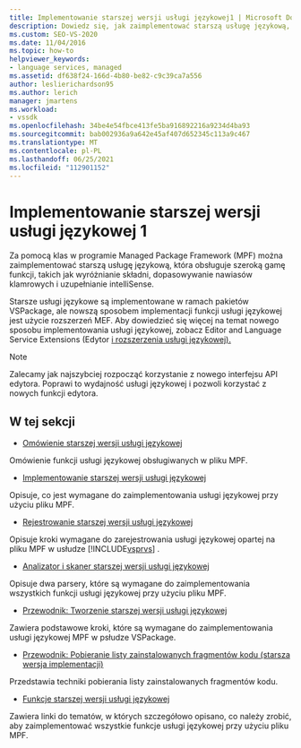```yaml
---
title: Implementowanie starszej wersji usługi językowej1 | Microsoft Docs
description: Dowiedz się, jak zaimplementować starszą usługę językową, która obsługuje rozszerzone funkcje usługi językowej, przy użyciu struktury pakietów zarządzanych (MPF). Część 1 z 2.
ms.custom: SEO-VS-2020
ms.date: 11/04/2016
ms.topic: how-to
helpviewer_keywords:
- language services, managed
ms.assetid: df638f24-166d-4b80-be82-c9c39ca7a556
author: leslierichardson95
ms.author: lerich
manager: jmartens
ms.workload:
- vssdk
ms.openlocfilehash: 34be4e54fbce413fe5ba916892216a9234d4ba93
ms.sourcegitcommit: bab002936a9a642e45af407d652345c113a9c467
ms.translationtype: MT
ms.contentlocale: pl-PL
ms.lasthandoff: 06/25/2021
ms.locfileid: "112901152"
---
```

# <a name="implementing-a-legacy-language-service-1"></a>Implementowanie starszej wersji usługi językowej 1
Za pomocą klas w programie Managed Package Framework (MPF) można zaimplementować starszą usługę językową, która obsługuje szeroką gamę funkcji, takich jak wyróżnianie składni, dopasowywanie nawiasów klamrowych i uzupełnianie intelliSense.

 Starsze usługi językowe są implementowane w ramach pakietów VSPackage, ale nowszą sposobem implementacji funkcji usługi językowej jest użycie rozszerzeń MEF. Aby dowiedzieć się więcej na temat nowego sposobu implementowania usługi językowej, zobacz Editor and Language Service Extensions (Edytor [i rozszerzenia usługi językowej).](../../extensibility/editor-and-language-service-extensions.md)

> [!NOTE]
> Zalecamy jak najszybciej rozpocząć korzystanie z nowego interfejsu API edytora. Poprawi to wydajność usługi językowej i pozwoli korzystać z nowych funkcji edytora.

## <a name="in-this-section"></a>W tej sekcji
- [Omówienie starszej wersji usługi językowej](../../extensibility/internals/legacy-language-service-overview.md)

 Omówienie funkcji usługi językowej obsługiwanych w pliku MPF.

- [Implementowanie starszej wersji usługi językowej](../../extensibility/internals/implementing-a-legacy-language-service2.md)

 Opisuje, co jest wymagane do zaimplementowania usługi językowej przy użyciu pliku MPF.

- [Rejestrowanie starszej wersji usługi językowej](../../extensibility/internals/registering-a-legacy-language-service1.md)

 Opisuje kroki wymagane do zarejestrowania usługi językowej opartej na pliku MPF w usłudze [!INCLUDE[vsprvs](../../code-quality/includes/vsprvs_md.md)] .

- [Analizator i skaner starszej wersji usługi językowej](../../extensibility/internals/legacy-language-service-parser-and-scanner.md)

 Opisuje dwa parsery, które są wymagane do zaimplementowania wszystkich funkcji usługi językowej przy użyciu pliku MPF.

- [Przewodnik: Tworzenie starszej wersji usługi językowej](../../extensibility/internals/walkthrough-creating-a-legacy-language-service.md)

 Zawiera podstawowe kroki, które są wymagane do zaimplementowania usługi językowej MPF w psłudze VSPackage.

- [Przewodnik: Pobieranie listy zainstalowanych fragmentów kodu (starsza wersja implementacji)](../../extensibility/internals/walkthrough-getting-a-list-of-installed-code-snippets-legacy-implementation.md)

 Przedstawia techniki pobierania listy zainstalowanych fragmentów kodu.

- [Funkcje starszej wersji usługi językowej](../../extensibility/internals/legacy-language-service-features1.md)

 Zawiera linki do tematów, w których szczegółowo opisano, co należy zrobić, aby zaimplementować wszystkie funkcje usługi językowej przy użyciu pliku MPF.
